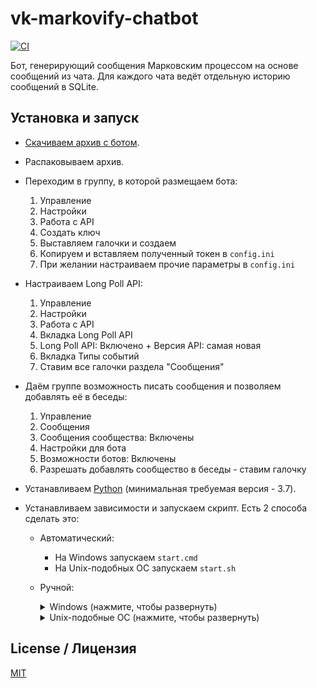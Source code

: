 # vk-markovify-chatbot

[![CI](https://github.com/monosans/vk-markovify-chatbot/actions/workflows/ci.yml/badge.svg)](https://github.com/monosans/vk-markovify-chatbot/actions/workflows/ci.yml)

Бот, генерирующий сообщения Марковским процессом на основе сообщений из чата. Для каждого чата ведёт отдельную историю сообщений в SQLite.

## Установка и запуск

- [Скачиваем архив с ботом](https://github.com/monosans/vk-markovify-chatbot/archive/refs/heads/main.zip).
- Распаковываем архив.
- Переходим в группу, в которой размещаем бота:
  1. Управление
  1. Настройки
  1. Работа с API
  1. Создать ключ
  1. Выставляем галочки и создаем
  1. Копируем и вставляем полученный токен в `config.ini`
  1. При желании настраиваем прочие параметры в `config.ini`
- Настраиваем Long Poll API:
  1. Управление
  1. Настройки
  1. Работа с API
  1. Вкладка Long Poll API
  1. Long Poll API: Включено + Версия API: самая новая
  1. Вкладка Типы событий
  1. Ставим все галочки раздела "Сообщения"
- Даём группе возможность писать сообщения и позволяем добавлять её в беседы:
  1. Управление
  1. Сообщения
  1. Сообщения сообщества: Включены
  1. Настройки для бота
  1. Возможности ботов: Включены
  1. Разрешать добавлять сообщество в беседы - ставим галочку
- Устанавливаем [Python](https://python.org/downloads) (минимальная требуемая версия - 3.7).
- Устанавливаем зависимости и запускаем скрипт. Есть 2 способа сделать это:

  - Автоматический:
    - На Windows запускаем `start.cmd`
    - На Unix-подобных ОС запускаем `start.sh`
  - Ручной:
    <details>
      <summary>Windows (нажмите, чтобы развернуть)</summary>

    1. `cd` в распакованную папку

    1. Устанавливаем зависимости командой:

       ```bash
       py -m pip install -U --no-cache-dir --disable-pip-version-check pip setuptools wheel; py -m pip install -U --no-cache-dir --disable-pip-version-check -r requirements.txt
       ```

    1. Запускаем командой:

       ```bash
       py -m vk_markovify_chatbot
       ```

    </details>
    <details>
      <summary>Unix-подобные ОС (нажмите, чтобы развернуть)</summary>

    1. `cd` в распакованную папку

    1. Устанавливаем зависимости командой:

       ```bash
       python3 -m pip install -U --no-cache-dir --disable-pip-version-check pip setuptools wheel && python3 -m pip install -U --no-cache-dir --disable-pip-version-check -r requirements.txt
       ```

    1. Запускаем командой:

       ```bash
       python3 -m vk_markovify_chatbot
       ```

    </details>

## License / Лицензия

[MIT](LICENSE)
